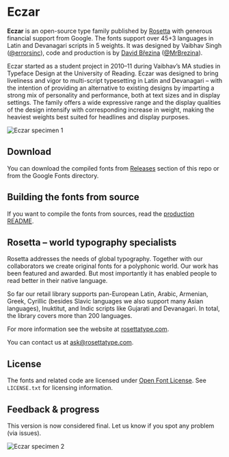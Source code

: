 # Eczar

**Eczar** is an open-source type family published by [Rosetta](https://rosettatype.com) with generous financial support from Google. The fonts support over 45+3 languages in Latin and Devanagari scripts in 5 weights. It was designed by Vaibhav Singh ([@errorsinc](http://github.com/errorsinc)), code and production is by [David Březina](http://davi.cz) ([@MrBrezina](http://github.com/MrBrezina)).


Eczar started as a student project in 2010–11 during Vaibhav’s MA studies in Typeface Design at the University of Reading. Eczar was designed to bring liveliness and vigor to multi-script typesetting in Latin and Devanagari – with the intention of providing an alternative to existing designs by imparting a strong mix of personality and performance, both at text sizes and in display settings. The family offers a wide expressive range and the display qualities of the design intensify with corresponding increase in weight, making the heaviest weights best suited for headlines and display purposes.

![Eczar specimen 1](https://rawgithub.com/rosettatype/Eczar/master/documentation/Eczar-specimen_1.svg)


## Download

You can download the compiled fonts from [Releases](https://github.com/rosettatype/Eczar/releases) section of this repo or from the Google Fonts directory.


## Building the fonts from source

If you want to compile the fonts from sources, read the [production README](https://github.com/rosettatype/eczar/documentation/README.md).


## Rosetta – world typography specialists

Rosetta addresses the needs of global typography. Together with our collaborators we create original fonts for a polyphonic world. Our work has been featured and awarded. But most importantly it has enabled people to read better in their native language.

So far our retail library supports pan-European Latin, Arabic, Armenian, Greek, Cyrillic (besides Slavic languages we also support many Asian languages), Inuktitut, and Indic scripts like Gujarati and Devanagari. In total, the library covers more than 200 languages.

For more information see the website at [rosettatype.com](http://rosettatype.com).

You can contact us at <ask@rosettatype.com>.


## License

The fonts and related code are licensed under [Open Font License](https://github.com/rosettatype/eczar/LICENSE.txt). See `LICENSE.txt` for licensing information.


## Feedback & progress

This version is now considered final. Let us know if you spot any problem (via issues).


![Eczar specimen 2](https://rawgithub.com/rosettatype/Eczar/master/documentation/Eczar-specimen_2.svg)
